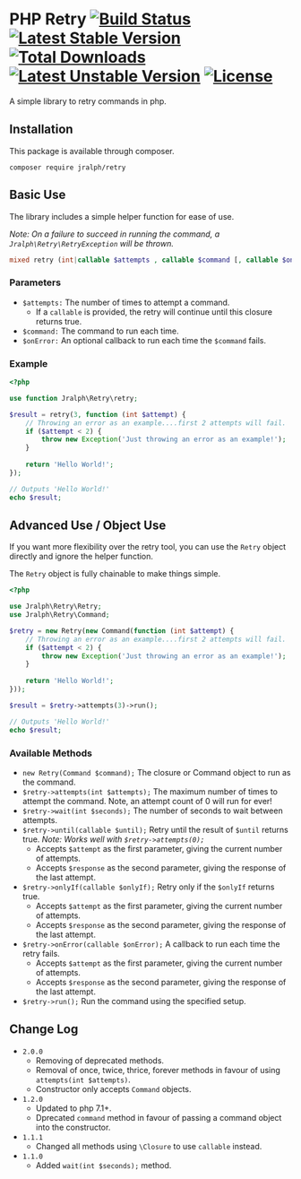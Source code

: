 # PHP Retry [![Build Status](https://travis-ci.org/jralph/retry.svg)](https://travis-ci.org/jralph/retry) [![Latest Stable Version](https://poser.pugx.org/jralph/retry/v/stable)](https://packagist.org/packages/jralph/retry) [![Total Downloads](https://poser.pugx.org/jralph/retry/downloads.svg)](https://packagist.org/packages/jralph/retry) [![Latest Unstable Version](https://poser.pugx.org/jralph/retry/v/unstable.svg)](https://packagist.org/packages/jralph/retry) [![License](https://poser.pugx.org/jralph/retry/license.svg)](https://packagist.org/packages/jralph/retry)

A simple library to retry commands in php.


## Installation

This package is available through composer.

    composer require jralph/retry
   
## Basic Use

The library includes a simple helper function for ease of use.

*Note: On a failure to succeed in running the command, a `Jralph\Retry\RetryException` will be thrown.*

```php
mixed retry (int|callable $attempts , callable $command [, callable $onError = null])
```

### Parameters

- `$attempts:` The number of times to attempt a command.
    - If a `callable` is provided, the retry will continue until this closure returns true.
- `$command:` The command to run each time.
- `$onError:` An optional callback to run each time the `$command` fails.

### Example

```php
<?php

use function Jralph\Retry\retry;

$result = retry(3, function (int $attempt) {
    // Throwing an error as an example....first 2 attempts will fail.
    if ($attempt < 2) {
        throw new Exception('Just throwing an error as an example!');
    }
    
    return 'Hello World!';
});

// Outputs 'Hello World!'
echo $result;
```

## Advanced Use / Object Use

If you want more flexibility over the retry tool, you can use the `Retry` object directly and ignore the helper function.

The `Retry` object is fully chainable to make things simple.

```php
<?php

use Jralph\Retry\Retry;
use Jralph\Retry\Command;

$retry = new Retry(new Command(function (int $attempt) {
    // Throwing an error as an example....first 2 attempts will fail.
    if ($attempt < 2) {
        throw new Exception('Just throwing an error as an example!');
    }
    
    return 'Hello World!';
}));

$result = $retry->attempts(3)->run();

// Outputs 'Hello World!'
echo $result;
```

### Available Methods

- `new Retry(Command $command);` The closure or Command object to run as the command.
- `$retry->attempts(int $attempts);` The maximum number of times to attempt the command. Note, an attempt count of 0 will run for ever!
- `$retry->wait(int $seconds);` The number of seconds to wait between attempts.
- `$retry->until(callable $until);` Retry until the result of `$until` returns true. *Note: Works well with `$retry->attempts(0);`*
    - Accepts `$attempt` as the first parameter, giving the current number of attempts.
    - Accepts `$response` as the second parameter, giving the response of the last attempt.
- `$retry->onlyIf(callable $onlyIf);` Retry only if the `$onlyIf` returns true.
    - Accepts `$attempt` as the first parameter, giving the current number of attempts.
    - Accepts `$response` as the second parameter, giving the response of the last attempt.
- `$retry->onError(callable $onError);` A callback to run each time the retry fails.
    - Accepts `$attempt` as the first parameter, giving the current number of attempts.
    - Accepts `$response` as the second parameter, giving the response of the last attempt.
- `$retry->run();` Run the command using the specified setup.

## Change Log

- `2.0.0`
  - Removing of deprecated methods.
  - Removal of once, twice, thrice, forever methods in favour of using `attempts(int $attempts)`.
  - Constructor only accepts `Command` objects.
- `1.2.0` 
  - Updated to php 7.1+.
  - Dprecated `command` method in favour of passing a command object into the constructor.
- `1.1.1`
  - Changed all methods using `\Closure` to use `callable` instead.
- `1.1.0`
  - Added `wait(int $seconds);` method.
